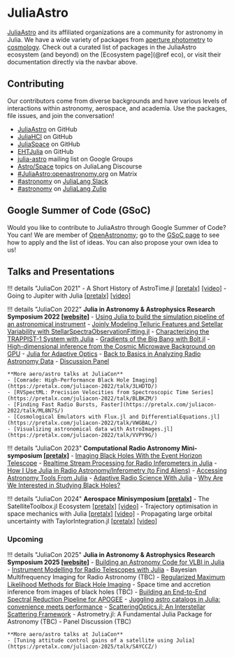 # JuliaAstro

[JuliaAstro](https://github.com/JuliaAstro) and its affiliated organizations are a community for astronomy in Julia. We have a wide variety of packages from [aperture photometry](https://github.com/juliaastro/Photometry.jl) to [cosmology](https://github.com/juliaastro/Cosmology.jl). Check out a curated list of packages in the JuliaAstro ecosystem (and beyond) on the [Ecosystem page](@ref eco), or visit their documentation directly via the navbar above.

## Contributing

Our contributors come from diverse backgrounds and have various levels of interactions within astronomy, aerospace, and academia. Use the packages, file issues, and join the conversation!

- [JuliaAstro](https://github.com/juliaastro) on GitHub
- [JuliaHCI](https://github.com/juliahci) on GitHub
- [JuliaSpace](https://github.com/JuliaSpace) on GitHub
- [EHTJulia](https://github.com/EHTJulia) on GitHub
- [julia-astro](https://groups.google.com/forum/#!forum/julia-astro) mailing list on Google Groups
- [Astro/Space](https://discourse.julialang.org/c/domain/astro) topics on JuliaLang Discourse
- [#JuliaAstro:openastronomy.org](https://riot.im/app/#/room/#JuliaAstro:openastronomy.org) on Matrix
- [#astronomy](slack://channel?id=CMXU6SD7V&team=T68168MUP) on [JuliaLang Slack](https://julialang.org/slack/)
- [#astronomy](https://julialang.zulipchat.com/#narrow/channel/astronomy) on [JuliaLang Zulip](https://julialang.zulipchat.com/register/)

## Google Summer of Code (GSoC)

Would you like to contribute to JuliaAstro through Google Summer of Code? You can! We are member of [OpenAstronomy](https://openastronomy.org); go to the [GSoC page](https://openastronomy.org/gsoc/) to see how to apply and the list of ideas. You can also propose your own idea to us!

## Talks and Presentations

!!! details "JuliaCon 2021"
    - A Short History of AstroTime.jl [[pretalx]](https://pretalx.com/juliacon2021/talk/TJ3FNS/) [[video]](https://www.youtube.com/watch?v=HGlsRoy1JxU)
    - Going to Jupiter with Julia [[pretalx]](https://pretalx.com/juliacon2021/talk/BPJ3N7/) [[video]](https://www.youtube.com/watch?v=WnvKaUsGv8w)

!!! details "JuliaCon 2022"
    **Julia in Astronomy & Astrophysics Research Symposium 2022 [[website]](https://eford.github.io/AstroMiniSymposiumAtJuliaCon2022/)**
    - [Using Julia to build the simulation pipeline of an astronomical instrument](https://www.youtube.com/watch?v=vj1uzilanQI&t=102s)
    - [Joinly Modeling Telluric Features and Setellar Variability with StellarSpectraObservationFitting.jl](https://www.youtube.com/watch?v=vj1uzilanQI&t=1138s)
    - [Characterizing the TRAPPIST-1 System with Julia](https://www.youtube.com/watch?v=vj1uzilanQI&t=1977s)
    - [Gradients of the Big Bang with Bolt.jl](https://www.youtube.com/watch?v=vj1uzilanQI&t=3001s)
    - [High-dimensional inference from the Cosmic Microwave Background on GPU](https://www.youtube.com/watch?v=vj1uzilanQI&t=4143s)
    - [Julia for Adaptive Optics](https://www.youtube.com/watch?v=vj1uzilanQI&t=5273s)
    - [Back to Basics in Analyzing Radio Astronomy Data](https://www.youtube.com/watch?v=vj1uzilanQI&t=6087s)
    - [Discussion Panel](https://www.youtube.com/watch?v=vj1uzilanQI&t=7204s)

    **More aero/astro talks at JuliaCon**
    - [Comrade: High-Performance Black Hole Imaging](https://pretalx.com/juliacon-2022/talk/3LHDTD/)
    - [RVSpectML: Precision Velocities from Spectroscopic Time Series](https://pretalx.com/juliacon-2022/talk/BLBKZM/)
    - [Finding Fast Radio Bursts, Faster](https://pretalx.com/juliacon-2022/talk/ML8N7S/)
    - [Cosmological Emulators with Flux.jl and DifferentialEquations.jl](https://pretalx.com/juliacon-2022/talk/VWGBAL/)
    - [Visualizing astronomical data with AstroImages.jl](https://pretalx.com/juliacon-2022/talk/VVPY9G/)

!!! details "JuliaCon 2023"
    **Computational Radio Astronomy Mini-symposium [[pretalx]](https://pretalx.com/juliacon2023/talk/PUY3SP/)**
    - [Imaging Black Holes With the Event Horizon Telescope](https://www.youtube.com/watch?v=AzQCVWFI1bI)
    - [Realtime Stream Processing for Radio Inferometers in Julia](https://www.youtube.com/watch?v=VJObohuy9lU)
    - [How I Use Julia in Radio Astronomy/Inferometry (to Find Aliens)](https://www.youtube.com/watch?v=_sZdWVZeKqI)
    - [Accessing Astronomy Tools From Julia](https://www.youtube.com/watch?v=CX4JowKKa_0)
    - [Adaptive Radio Science With Julia](https://www.youtube.com/watch?v=NmSgl2iLQu8)
    - [Why Are We Interested in Studying Black Holes?](https://www.youtube.com/watch?v=6-J3ED0U5Mk)

!!! details "JuliaCon 2024"
    **Aerospace Minisymposium [[pretalx]](https://juliacon.org/2024/minisymposia/aerospace/)**
    - The SatelliteToolbox.jl Ecosystem [[pretalx]](https://pretalx.com/juliacon2024/talk/9D3TTS/) [[video]](https://www.youtube.com/watch?v=pQZ2qsySrHE)
    - Trajectory optimisation in space mechanics with Julia [[pretalx]](https://pretalx.com/juliacon2024/talk/UXJWXS/) [[video]](https://www.youtube.com/watch?v=a4-wynFTCmk)
    - Propagating large orbital uncertainty with TaylorIntegration.jl [[pretalx]](https://pretalx.com/juliacon2024/talk/SQFY3B/) [[video]](https://www.youtube.com/watch?v=G6uzqwDZCwA)

### Upcoming

!!! details "JuliaCon 2025"
    **Julia in Astronomy & Astrophysics Research Symposium 2025 [[website]](https://eford.github.io/AstroMiniSymposiumAtJuliaCon2025/)**
    - [Building an Astronomy Code for VLBI in Julia](https://pretalx.com/juliacon-2025/talk/NSZLHS/)
    - [Instrument Modelling for Radio Telescopes with Julia](https://pretalx.com/juliacon-2025/talk/Q7XZBZ/)
    - Bayesian Multifrequency Imaging for Radio Astronomy (TBC)
    - [Regularized Maximum Likelihood Methods for Black Hole Imaging](https://pretalx.com/juliacon-2025/talk/AYBT3G/)
    - Space time and accretion inference from images of black holes (TBC)
    - [Building an End-to-End Spectral Reduction Pipeline for APOGEE](https://pretalx.com/juliacon-2025/talk/HYYXTA/)
    - [Juggling astro catalogs in Julia: convenience meets performance](https://pretalx.com/juliacon-2025/talk/TUXFSL/)
    - [ScatteringOptics.jl: An Interstellar Scattering Framework](https://pretalx.com/juliacon-2025/talk/N7ZEMF/)
    - Astrometry.jl: A Fundamental Julia Package for Astronomy (TBC)
    - Panel Discussion (TBC)

    **More aero/astro talks at JuliaCon**
    - [Tuning attitude control gains of a satellite using Julia](https://pretalx.com/juliacon-2025/talk/SAYCCZ/)
